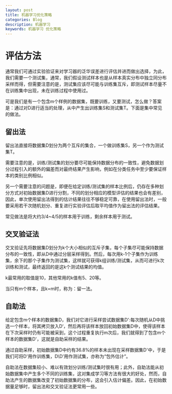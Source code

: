 ```yaml
---
layout: post
title: 机器学习优化策略
categories: Blog
description: 机器学习
keywords: 机器学习 优化策略
---
```


# 评估方法
 通常我们可通过实验验证来对学习器的泛华误差进行评估并进而做出选择，为此，我们需要一个测试集，通常，我们假设测试样本也是从样本真实分布中独立同分布采样而得，但需要注意的是，测试集应该尽可能与训练集互斥，即测试样本尽量不在训练集中出现，未在训练过程中使用过。

 可是我们是有一个包含m个样例的数据集，既要训练，又要测试，怎么做？答案是：通过对D进行适当的处理，从中产生出训练集S和测试集T。下面是集中常见的做法。

## 留出法
留出法直接将数据集D划分为两个互斥的集合，一个做训练集S，另一个作为测试集T。

需要注意的是，训练/测试集的划分要尽可能保持数据分布的一致性，避免数据划分过程引入的额外的偏差而对最终结果产生影响，例如在分类任务中至少要保证样本的类别比例相似。

另一个需要注意的问题是，即便在给定训练/测试集的样本比例后，仍存在多种划分方式对初始数据集D进行分割，不同的划分相应的模型评估的结果也会有差别，因此，单次使用留出法得到的估计结果往往不够稳定可靠，在使用留出法时，一般要采用若干次随机划分、重复进行实验评估后取平均值作为留出法的评估结果。

常见做法是将大约3/4~4/5的样本用于训练，剩余样本用于测试。

## 交叉验证法

交叉验证先将数据集D划分为k个大小相似的互斥子集，每个子集尽可能保持数据分布的一致性，即从D中通过分层采样得到。然后，每次用k-1个子集作为训练集，余下的那个子集作为测试集，这样就可获得k组训练/测试集，从而可进行k次训练和测试，最终返回的是这k个测试结果的均值。

k最常用的取值是10，其他常用的k值有5、20等。

当只有m个样本，且k=m时，称为：留一法。

## 自助法

给定包含m个样本的数据集D，我们对它进行采样尝试数据集D':每次随机从D中挑选一个样本，将其拷贝放入D‘，然后再将该样本放回初始数据集D中，使得该样本在下次采样时仍有可能被采到，这个过程重复执行m次后，我们就得到了包含m个样本的数据集D'，这就是自助采样的结果。

通过自助采样，初始数据集D中约有36.8%的样本未出现在采样数据集D'中，于是我们可将D'用作训练集，D\D’用作测试集，亦称为“包外估计”。

自助法在数据集较小、难以有效划分训练/测试集时很有用；此外，自助法能从初始数据集中产生多个不同的训练集，这对集成学习等方法有很大的好处，然而，自助法产生的数据集改变了初始数据集的分布，这会引入估计偏差。因此，在初始数据量足够时，留出法和交叉验证法更常用一些。


